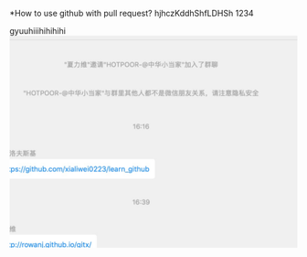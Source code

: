 *How to use github with pull request?
hjhczKddhShfLDHSh
1234


gyuuhiiihihihihi
![学习问题](WechatIMG8.jpeg "学习问题标注")